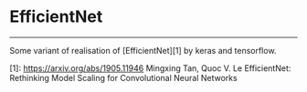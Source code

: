 # EfficientNet
---

Some variant of realisation of [EfficientNet][1] by keras and tensorflow.

[1]: <https://arxiv.org/abs/1905.11946> Mingxing Tan, Quoc V. Le EfficientNet: Rethinking Model Scaling for Convolutional Neural Networks
